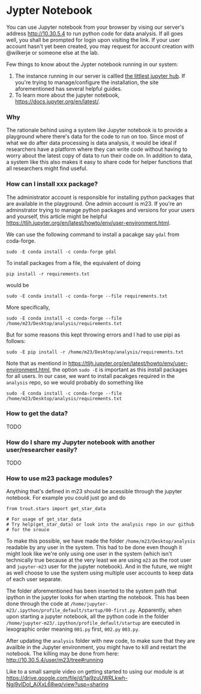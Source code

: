 # Jypter Notebook

You can use Jupyter notebook from your browser by vising our server's
address http://10.30.5.4 to run python code for data analysis. If all
goes well, you shall be prompted for login upon visiting the link. If
your user account hasn't yet been created, you may request for account
creation with @wilkerje or someone else at the lab.

Few things to know about the Jypter notebook running in our system:
1. The instance running in our server is callled [the littlest jupyter
   hub](https://tljh.jupyter.org/en/latest/install/custom-server.html).
If you're trying to manage/configure the installation, the site
aforementioned has several helpful guides.
1. To learn more about the jupyter notebook, https://docs.jupyter.org/en/latest/.   

### Why
The rationale behind using a system like Jupyter notebook is to
provide a playground where there's data for the code to run on too.
Since most of what we do after data processing is data analysis, it
would be ideal if researchers have a platform where they can write
code without having to worry about the latest copy of data to run
their code on. In addition to data, a system like this also makes it
easy to share code for helper functions that all researchers might
find useful. 

### How can I install xxx package?
The administrator account is responsible for installing python
packages that are available in the playground. One admin account is
m23. If you're an adminstrator trying to manage python packages and
versions for your users and yourself, this article might be helpful
https://tljh.jupyter.org/en/latest/howto/env/user-environment.html.   

We can use the following command to install a pacakge say `gdal` from
coda-forge.
```
sudo -E conda install -c conda-forge gdal
``` 

To install packages from a file, the equivalent of doing 

```
pip install -r requirements.txt
```

would be 

```
sudo -E conda install -c conda-forge --file requirements.txt
```

More specifically,

```
sudo -E conda install -c conda-forge --file /home/m23/Desktop/analysis/requirements.txt
```

But for some reasons this kept throwing errors and I had to use pipi
as follows:

```
sudo -E pip install -r /home/m23/Desktop/analysis/requirements.txt
```

Note that as mentiond in
https://tljh.jupyter.org/en/latest/howto/env/user-environment.html, 
the option `sudo -E` is important as this install packages for all
users. In our case, we want to install pacakges required in the
`analysis` repo, so we would probably do something like

```
sudo -E conda install -c conda-forge --file
/home/m23/Desktop/analysis/requirements.txt
```




### How to get the data?
TODO

### How do I share my Jupyter notebook with another user/researcher easily?
TODO

### How to use m23 package modules?
Anything that's defined in m23 should be acessible through the jupyter
notebook. For example you could just go and do 

```
from trout.stars import get_star_data

# For usage of get_star_data
# Try help(get_star_data) or look into the analysis repo in our github
# for the srouce
```

To make this possible, we have made the folder
`/home/m23/Desktop/analysis` readable by any user in the system.
This had to be done even though it might look like we're only using
one user in the system (which isn't technically true because at the
very least we are using `m23` as the root user and `jupyter-m23` user
for the jupyter notebook). And in the future, we might as well choose
to use the system using multiple user accounts to keep data of each
user separate.

The folder aforementioned has been inserted to the system path that
ipython in the jupyter looks for when starting the notebook. This has
been done through the code at `/home/jupyter-m23/.ipython/profile_default/startup/00-first.py`.
Apparently, when upon starting a jupyter notebook, all the python code
in the folder `/home/jupyter-m23/.ipython/profile_default/startup` are
executed in lexographic order meaning `001.py` first, `002.py`
`003.py`. 

After updating the `analysis` folder with new code, to make sure that
they are availble in the Jupyter environment, you might have to kill
and restart the notebook. The killing may be done from here:
<http://10.30.5.4/user/m23/tree#running>

Like to a small sample video on getting started to using our module is
at <https://drive.google.com/file/d/1aj9zuUWRLkwh-Ngj9vIDoI_AjXxL68wq/view?usp=sharing>

